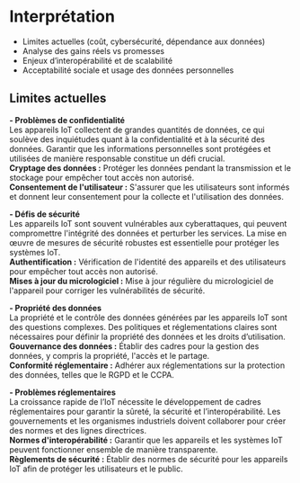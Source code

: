 # Interprétation
- Limites actuelles (coût, cybersécurité, dépendance aux données)   
- Analyse des gains réels vs promesses  
- Enjeux d’interopérabilité et de scalabilité  
- Acceptabilité sociale et usage des données personnelles

## Limites actuelles

**- Problèmes de confidentialité**  
Les appareils IoT collectent de grandes quantités de données, ce qui soulève des inquiétudes quant à la confidentialité et à la sécurité des données. Garantir que les informations personnelles sont protégées et utilisées de manière responsable constitue un défi crucial.  
**Cryptage des données :** Protéger les données pendant la transmission et le stockage pour empêcher tout accès non autorisé.  
**Consentement de l'utilisateur :** S'assurer que les utilisateurs sont informés et donnent leur consentement pour la collecte et l'utilisation des données.  

**- Défis de sécurité**  
Les appareils IoT sont souvent vulnérables aux cyberattaques, qui peuvent compromettre l'intégrité des données et perturber les services. La mise en œuvre de mesures de sécurité robustes est essentielle pour protéger les systèmes IoT.  
**Authentification :** Vérification de l'identité des appareils et des utilisateurs pour empêcher tout accès non autorisé.  
**Mises à jour du micrologiciel :** Mise à jour régulière du micrologiciel de l'appareil pour corriger les vulnérabilités de sécurité.  

**- Propriété des données**  
La propriété et le contrôle des données générées par les appareils IoT sont des questions complexes. Des politiques et réglementations claires sont nécessaires pour définir la propriété des données et les droits d’utilisation.  
**Gouvernance des données :** Établir des cadres pour la gestion des données, y compris la propriété, l'accès et le partage.  
**Conformité réglementaire :** Adhérer aux réglementations sur la protection des données, telles que le RGPD et le CCPA.  

**- Problèmes réglementaires**  
La croissance rapide de l’IoT nécessite le développement de cadres réglementaires pour garantir la sûreté, la sécurité et l’interopérabilité. Les gouvernements et les organismes industriels doivent collaborer pour créer des normes et des lignes directrices.  
**Normes d'interopérabilité :** Garantir que les appareils et les systèmes IoT peuvent fonctionner ensemble de manière transparente.  
**Règlements de sécurité :** Établir des normes de sécurité pour les appareils IoT afin de protéger les utilisateurs et le public.  

